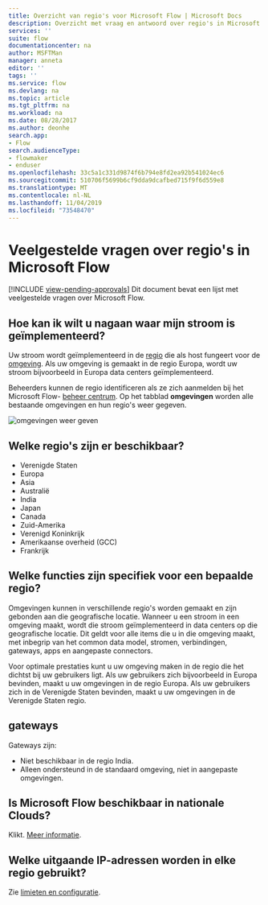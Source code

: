 ```yaml
---
title: Overzicht van regio's voor Microsoft Flow | Microsoft Docs
description: Overzicht met vraag en antwoord over regio's in Microsoft Flow
services: ''
suite: flow
documentationcenter: na
author: MSFTMan
manager: anneta
editor: ''
tags: ''
ms.service: flow
ms.devlang: na
ms.topic: article
ms.tgt_pltfrm: na
ms.workload: na
ms.date: 08/28/2017
ms.author: deonhe
search.app:
- Flow
search.audienceType:
- flowmaker
- enduser
ms.openlocfilehash: 33c5a1c331d9874f6b794e8fd2ea92b541024ec6
ms.sourcegitcommit: 510706f5699b6cf9dda9dcafbed715f9f6d559e8
ms.translationtype: MT
ms.contentlocale: nl-NL
ms.lasthandoff: 11/04/2019
ms.locfileid: "73548470"
---
```

# <a name="faq-for-regions-in-microsoft-flow"></a>Veelgestelde vragen over regio's in Microsoft Flow
[!INCLUDE [view-pending-approvals](includes/cc-rebrand.md)]
Dit document bevat een lijst met veelgestelde vragen over Microsoft Flow.

## <a name="how-do-i-find-out-where-my-flow-is-deployed"></a>Hoe kan ik wilt u nagaan waar mijn stroom is geïmplementeerd?
Uw stroom wordt geïmplementeerd in de [regio](https://azure.microsoft.com/regions/) die als host fungeert voor de [omgeving](environments-overview-admin.md). Als uw omgeving is gemaakt in de regio Europa, wordt uw stroom bijvoorbeeld in Europa data centers geïmplementeerd.

Beheerders kunnen de regio identificeren als ze zich aanmelden bij het Microsoft Flow- [beheer centrum](https://admin.flow.microsoft.com). Op het tabblad **omgevingen** worden alle bestaande omgevingen en hun regio's weer gegeven.

![omgevingen weer geven](media/regions-overview/environments-list.png)

## <a name="what-regions-are-available"></a>Welke regio's zijn er beschikbaar?
* Verenigde Staten
* Europa
* Asia
* Australië
* India
* Japan
* Canada
* Zuid-Amerika
* Verenigd Koninkrijk
* Amerikaanse overheid (GCC)
* Frankrijk

## <a name="what-features-are-specific-to-a-given-region"></a>Welke functies zijn specifiek voor een bepaalde regio?
Omgevingen kunnen in verschillende regio's worden gemaakt en zijn gebonden aan die geografische locatie. Wanneer u een stroom in een omgeving maakt, wordt die stroom geïmplementeerd in data centers op die geografische locatie. Dit geldt voor alle items die u in die omgeving maakt, met inbegrip van het common data model, stromen, verbindingen, gateways, apps en aangepaste connectors.

Voor optimale prestaties kunt u uw omgeving maken in de regio die het dichtst bij uw gebruikers ligt. Als uw gebruikers zich bijvoorbeeld in Europa bevinden, maakt u uw omgevingen in de regio Europa. Als uw gebruikers zich in de Verenigde Staten bevinden, maakt u uw omgevingen in de Verenigde Staten regio.

## <a name="gateways"></a>gateways
Gateways zijn:

* Niet beschikbaar in de regio India.
* Alleen ondersteund in de standaard omgeving, niet in aangepaste omgevingen.

## <a name="is-microsoft-flow-available-in-national-clouds"></a>Is Microsoft Flow beschikbaar in nationale Clouds?
Klikt. [Meer informatie](./us-govt.md).

## <a name="what-outbound-ip-addresses-are-used-in-each-region"></a>Welke uitgaande IP-adressen worden in elke regio gebruikt?
Zie [limieten en configuratie](limits-and-config.md).

